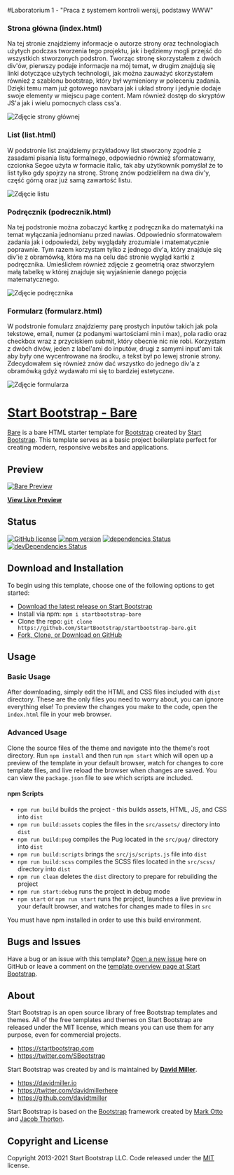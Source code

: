 #Laboratorium 1 - "Praca z systemem kontroli wersji, podstawy WWW"

### Strona główna (index.html)

Na tej stronie znajdziemy informacje o autorze strony oraz technologiach użytych podczas tworzenia tego projektu, 
jak i będziemy mogli przejść do wszystkich stworzonych podstron. Tworząc stronę skorzystałem z dwóch div'ów, pierwszy
podaje informacje na mój temat, w drugim znajdują się linki dotyczące użytych technologii, jak można zauważyć
skorzystałem również z szablonu bootstrap, który był wymieniony w poleceniu zadania. Dzięki temu mam już 
gotowego navbara jak i układ strony i jedynie dodaje swoje elementy w miejscu page content. Mam również dostęp
do skryptów JS'a jak i wielu pomocnych class css'a.

![Zdjęcie strony głównej](/assets/strona-glowna.png "Strona główna")

### List (list.html)

W podstronie list znajdziemy przykładowy list stworzony zgodnie z zasadami pisania listu formalnego, odpowiednio również
sformatowany, czcionka Segoe użyta w formacie italic, tak aby użytkownik pomyślał że to list tylko gdy spojrzy na stronę.
Stronę znów podzieliłem na dwa div'y, część górną oraz już samą zawartość listu.

![Zdjęcie listu](/assets/list.png "List")

### Podręcznik (podrecznik.html)

Na tej podstronie można zobaczyć kartkę z podręcznika do matematyki na temat wyłączania jednomianu przed nawias.
Odpowiednio sformatowałem zadania jak i odpowiedzi, żeby wyglądały zrozumiale i matematycznie poprawnie. Tym razem
korzystam tylko z jednego div'a, który znajduje się div'ie z obramówką, która ma na celu dać stronie wygląd kartki z 
podręcznika. Umieślicłem również zdjęcie z geometrią oraz stworzyłem małą tabelkę w której znajduje się wyjaśnienie
danego pojęcia matematycznego.

![Zdjęcie podręcznika](/assets/podrecznik.png "Podręcznik")

### Formularz (formularz.html)

W podstronie fomularz znajdziemy parę prostych inputów takich jak pola tekstowe, email, numer (z podanymi wartościami min i max),
pola radio oraz checkbox wraz z przyciskiem submit, który obecnie nic nie robi. Korzystam z dwóch divów, jeden z label'ami do 
inputów, drugi z samymi input'ami tak aby były one wycentrowane na środku, a tekst był po lewej stronie strony. Zdecydowałem się
również znów dać wszystko do jednego div'a z obramówką gdyż wydawało mi się to bardziej estetyczne.

![Zdjęcie formularza](/assets/formularz.png "Formularz")

# [Start Bootstrap - Bare](https://startbootstrap.com/template/bare/)

[Bare](https://startbootstrap.com/template/bare/) is a bare HTML starter template for [Bootstrap](https://getbootstrap.com/) created by [Start Bootstrap](https://startbootstrap.com/). This template serves as a basic project boilerplate perfect for creating modern, responsive websites and applications.

## Preview

[![Bare Preview](https://assets.startbootstrap.com/img/screenshots/templates/bare.png)](https://startbootstrap.github.io/startbootstrap-bare/)

**[View Live Preview](https://startbootstrap.github.io/startbootstrap-bare/)**

## Status

[![GitHub license](https://img.shields.io/badge/license-MIT-blue.svg)](https://raw.githubusercontent.com/StartBootstrap/startbootstrap-bare/master/LICENSE)
[![npm version](https://img.shields.io/npm/v/startbootstrap-bare.svg)](https://www.npmjs.com/package/startbootstrap-bare)
[![dependencies Status](https://david-dm.org/StartBootstrap/startbootstrap-bare/status.svg)](https://david-dm.org/StartBootstrap/startbootstrap-bare)
[![devDependencies Status](https://david-dm.org/StartBootstrap/startbootstrap-bare/dev-status.svg)](https://david-dm.org/StartBootstrap/startbootstrap-bare?type=dev)

## Download and Installation

To begin using this template, choose one of the following options to get started:

* [Download the latest release on Start Bootstrap](https://startbootstrap.com/template/bare/)
* Install via npm: `npm i startbootstrap-bare`
* Clone the repo: `git clone https://github.com/StartBootstrap/startbootstrap-bare.git`
* [Fork, Clone, or Download on GitHub](https://github.com/StartBootstrap/startbootstrap-bare)

## Usage

### Basic Usage

After downloading, simply edit the HTML and CSS files included with `dist` directory. These are the only files you need to worry about, you can ignore everything else! To preview the changes you make to the code, open the `index.html` file in your web browser.

### Advanced Usage

Clone the source files of the theme and navigate into the theme's root directory. Run `npm install` and then run `npm start` which will open up a preview of the template in your default browser, watch for changes to core template files, and live reload the browser when changes are saved. You can view the `package.json` file to see which scripts are included.

#### npm Scripts

* `npm run build` builds the project - this builds assets, HTML, JS, and CSS into `dist`
* `npm run build:assets` copies the files in the `src/assets/` directory into `dist`
* `npm run build:pug` compiles the Pug located in the `src/pug/` directory into `dist`
* `npm run build:scripts` brings the `src/js/scripts.js` file into `dist`
* `npm run build:scss` compiles the SCSS files located in the `src/scss/` directory into `dist`
* `npm run clean` deletes the `dist` directory to prepare for rebuilding the project
* `npm run start:debug` runs the project in debug mode
* `npm start` or `npm run start` runs the project, launches a live preview in your default browser, and watches for changes made to files in `src`

You must have npm installed in order to use this build environment.

## Bugs and Issues

Have a bug or an issue with this template? [Open a new issue](https://github.com/StartBootstrap/startbootstrap-bare/issues) here on GitHub or leave a comment on the [template overview page at Start Bootstrap](https://startbootstrap.com/template/bare/).

## About

Start Bootstrap is an open source library of free Bootstrap templates and themes. All of the free templates and themes on Start Bootstrap are released under the MIT license, which means you can use them for any purpose, even for commercial projects.

* <https://startbootstrap.com>
* <https://twitter.com/SBootstrap>

Start Bootstrap was created by and is maintained by **[David Miller](https://davidmiller.io/)**.

* <https://davidmiller.io>
* <https://twitter.com/davidmillerhere>
* <https://github.com/davidtmiller>

Start Bootstrap is based on the [Bootstrap](https://getbootstrap.com/) framework created by [Mark Otto](https://twitter.com/mdo) and [Jacob Thorton](https://twitter.com/fat).

## Copyright and License

Copyright 2013-2021 Start Bootstrap LLC. Code released under the [MIT](https://github.com/StartBootstrap/startbootstrap-bare/blob/master/LICENSE) license.
